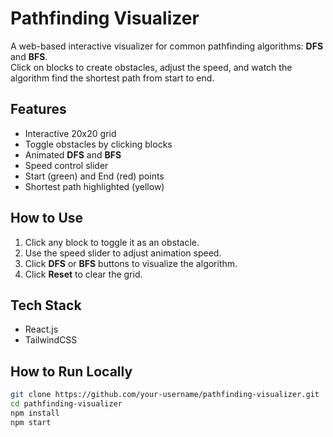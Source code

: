# Pathfinding Visualizer

A web-based interactive visualizer for common pathfinding algorithms: **DFS** and **BFS**.  
Click on blocks to create obstacles, adjust the speed, and watch the algorithm find the shortest path from start to end.

## Features

- Interactive 20x20 grid
- Toggle obstacles by clicking blocks
- Animated **DFS** and **BFS**
- Speed control slider
- Start (green) and End (red) points
- Shortest path highlighted (yellow)

## How to Use

1. Click any block to toggle it as an obstacle.
2. Use the speed slider to adjust animation speed.
3. Click **DFS** or **BFS** buttons to visualize the algorithm.
4. Click **Reset** to clear the grid.

## Tech Stack

- React.js
- TailwindCSS

## How to Run Locally

```bash
git clone https://github.com/your-username/pathfinding-visualizer.git
cd pathfinding-visualizer
npm install
npm start
```
